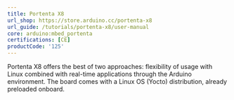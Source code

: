 ```yaml
---
title: Portenta X8
url_shop: https://store.arduino.cc/portenta-x8
url_guide: /tutorials/portenta-x8/user-manual
core: arduino:mbed_portenta
certifications: [CE]
productCode: '125'
---
```


Portenta X8 offers the best of two approaches: flexibility of usage with Linux combined with real-time applications through the Arduino environment. The board comes with a Linux OS (Yocto) distribution, already preloaded onboard.
